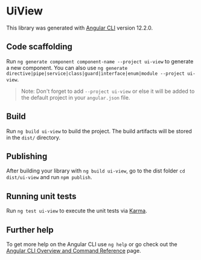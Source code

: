 # UiView

This library was generated with [Angular CLI](https://github.com/angular/angular-cli) version 12.2.0.

## Code scaffolding

Run `ng generate component component-name --project ui-view` to generate a new component. You can also use `ng generate directive|pipe|service|class|guard|interface|enum|module --project ui-view`.
> Note: Don't forget to add `--project ui-view` or else it will be added to the default project in your `angular.json` file. 

## Build

Run `ng build ui-view` to build the project. The build artifacts will be stored in the `dist/` directory.

## Publishing

After building your library with `ng build ui-view`, go to the dist folder `cd dist/ui-view` and run `npm publish`.

## Running unit tests

Run `ng test ui-view` to execute the unit tests via [Karma](https://karma-runner.github.io).

## Further help

To get more help on the Angular CLI use `ng help` or go check out the [Angular CLI Overview and Command Reference](https://angular.io/cli) page.
